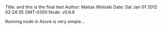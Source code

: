 Title: and this is the final test
Author: Matias Woloski
Date: Sat Jan 01 2012 02:24:35 GMT-0300
Node: v0.6.6

Running node in Azure is very simple...